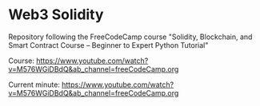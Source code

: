 # Web3 Solidity 

Repository following the FreeCodeCamp course "Solidity, Blockchain, and Smart Contract Course – Beginner to Expert Python Tutorial"

Course: https://www.youtube.com/watch?v=M576WGiDBdQ&ab_channel=freeCodeCamp.org

Current minute: https://www.youtube.com/watch?v=M576WGiDBdQ&ab_channel=freeCodeCamp.org


